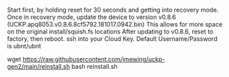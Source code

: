 Start first, by holding reset for 30 seconds and getting into recovery mode.
Once in recovery mode, update the device to version v0.8.6 (UCKP.apq8053.v0.8.6.8cf5792.181017.0942.bin)
This allows for more space on the original install/squish.fs locations
After updating to v0.8.6, reset to factory, then reboot.
ssh into your Cloud Key.  Default Username/Password is ubnt/ubnt

wget https://raw.githubusercontent.com/jmewing/uckp-gen2/main/reinstall.sh
bash reinstall.sh
